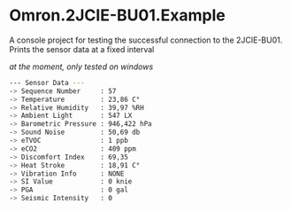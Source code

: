 # Omron.2JCIE-BU01.Example

A console project for testing the successful connection to the 2JCIE-BU01. Prints the sensor data at a fixed interval

*at the moment, only tested on windows*

```sh
--- Sensor Data ---
-> Sequence Number     : 57
-> Temperature         : 23,86 C°
-> Relative Humidity   : 39,97 %RH
-> Ambient Light       : 547 LX
-> Barometric Pressure : 946,422 hPa
-> Sound Noise         : 50,69 db
-> eTVOC               : 1 ppb
-> eCO2                : 409 ppm
-> Discomfort Index    : 69,35
-> Heat Stroke         : 18,91 C°
-> Vibration Info      : NONE
-> SI Value            : 0 knie
-> PGA                 : 0 gal
-> Seismic Intensity   : 0
```
